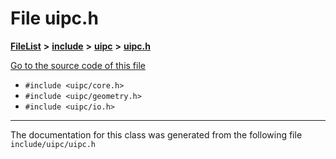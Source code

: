 

# File uipc.h



[**FileList**](files.md) **>** [**include**](dir_d44c64559bbebec7f509842c48db8b23.md) **>** [**uipc**](dir_9f30510905f1286cc334e7ecdb1aceca.md) **>** [**uipc.h**](uipc_8h.md)

[Go to the source code of this file](uipc_8h_source.md)



* `#include <uipc/core.h>`
* `#include <uipc/geometry.h>`
* `#include <uipc/io.h>`


































































------------------------------
The documentation for this class was generated from the following file `include/uipc/uipc.h`

